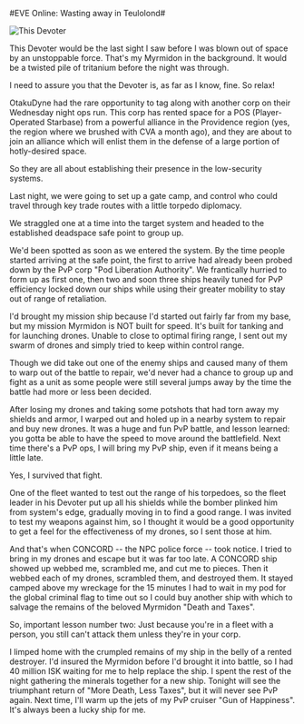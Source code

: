 #EVE Online: Wasting away in Teulolond#

![This Devoter](http://westkarana.com/wp-content/uploads/2009/10/ExeFile-2009-10-14-21-45-47-67.jpg "This Devoter")

This Devoter would be the last sight I saw before I was blown out of space by an unstoppable force. That's my Myrmidon in the background. It would be a twisted pile of tritanium before the night was through.

I need to assure you that the Devoter is, as far as I know, fine. So relax!

OtakuDyne had the rare opportunity to tag along with another corp on their Wednesday night ops run. This corp has rented space for a POS (Player-Operated Starbase) from a powerful alliance in the Providence region (yes, the region where we brushed with CVA a month ago), and they are about to join an alliance which will enlist them in the defense of a large portion of hotly-desired space.

So they are all about establishing their presence in the low-security systems.

Last night, we were going to set up a gate camp, and control who could travel through key trade routes with a little torpedo diplomacy.

We straggled one at a time into the target system and headed to the established deadspace safe point to group up.

We'd been spotted as soon as we entered the system. By the time people started arriving at the safe point, the first to arrive had already been probed down by the PvP corp "Pod Liberation Authority". We frantically hurried to form up as first one, then two and soon three ships heavily tuned for PvP efficiency locked down our ships while using their greater mobility to stay out of range of retaliation.

I'd brought my mission ship because I'd started out fairly far from my base, but my mission Myrmidon is NOT built for speed. It's built for tanking and for launching drones. Unable to close to optimal firing range, I sent out my swarm of drones and simply tried to keep within control range.

Though we did take out one of the enemy ships and caused many of them to warp out of the battle to repair, we'd never had a chance to group up and fight as a unit as some people were still several jumps away by the time the battle had more or less been decided.

After losing my drones and taking some potshots that had torn away my shields and armor, I warped out and holed up in a nearby system to repair and buy new drones. It was a huge and fun PvP battle, and lesson learned: you gotta be able to have the speed to move around the battlefield. Next time there's a PvP ops, I will bring my PvP ship, even if it means being a little late.

Yes, I survived that fight.

One of the fleet wanted to test out the range of his torpedoes, so the fleet leader in his Devoter put up all his shields while the bomber plinked him from system's edge, gradually moving in to find a good range. I was invited to test my weapons against him, so I thought it would be a good opportunity to get a feel for the effectiveness of my drones, so I sent those at him.

And that's when CONCORD -- the NPC police force -- took notice. I tried to bring in my drones and escape but it was far too late. A CONCORD ship showed up webbed me, scrambled me, and cut me to pieces. Then it webbed each of my drones, scrambled them, and destroyed them. It stayed camped above my wreckage for the 15 minutes I had to wait in my pod for the global criminal flag to time out so I could buy another ship with which to salvage the remains of the beloved Myrmidon "Death and Taxes".

So, important lesson number two: Just because you're in a fleet with a person, you still can't attack them unless they're in your corp.

I limped home with the crumpled remains of my ship in the belly of a rented destroyer. I'd insured the Myrmidon before I'd brought it into battle, so I had 40 million ISK waiting for me to help replace the ship. I spent the rest of the night gathering the minerals together for a new ship. Tonight will see the triumphant return of "More Death, Less Taxes", but it will never see PvP again. Next time, I'll warm up the jets of my PvP cruiser "Gun of Happiness". It's always been a lucky ship for me.
